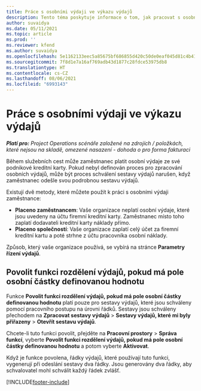```yaml
---
title: Práce s osobními výdaji ve výkazu výdajů
description: Tento téma poskytuje informace o tom, jak pracovat s osobními výdaji vzniklým zaměstnancům při cestování za obchodními účely.
author: suvaidya
ms.date: 05/11/2021
ms.topic: article
ms.prod: ''
ms.reviewer: kfend
ms.author: suvaidya
ms.openlocfilehash: 5e1162133eec5a85675bf686855d420c50de0eaf045d81c4b417b6fe66ee19fe
ms.sourcegitcommit: 7f8d1e7a16af769adb43d1877c28fdce53975db8
ms.translationtype: HT
ms.contentlocale: cs-CZ
ms.lasthandoff: 08/06/2021
ms.locfileid: "6993143"
---
```

# <a name="work-with-personal-expenses-on-an-expense-report"></a>Práce s osobními výdaji ve výkazu výdajů

_**Platí pro:** Project Operations scénáře založené na zdrojích / položkách, které nejsou na skladě, omezené nasazení - dohoda o pro forma fakturaci_

Během služebních cest může zaměstnanec platit osobní výdaje ze své podnikové kreditní karty. Pokud nebyl definován proces pro zpracování osobních výdajů, může být proces schválení sestavy výdajů narušen, když zaměstnanec odešle svou podrobnou sestavu výdajů.

Existují dvě metody, které můžete použít k práci s osobními výdaji zaměstnance:

  - **Placeno zaměstnancem**: Vaše organizace neplatí osobní výdaje, které jsou uvedeny na účtu firemní kreditní karty. Zaměstnanec místo toho zaplatí dodavateli kreditní karty náklady přímo. 
  - **Placeno společností**: Vaše organizace zaplatí celý účet za firemní kreditní kartu a poté strhne z účtu pracovníka osobní náklady.

Způsob, který vaše organizace používá, se vybírá na stránce **Parametry řízení výdajů**.


## <a name="enable-split-expense-function-when-personal-amount-field-has-value-defined"></a>Povolit funkci rozdělení výdajů, pokud má pole osobní částky definovanou hodnotu

Funkce **Povolit funkci rozdělení výdajů, pokud má pole osobní částky definovanou hodnotu** platí pouze pro sestavy výdajů, které jsou schváleny pomocí pracovního postupu na úrovni řádků. Sestavy jsou schváleny přechodem na **Zpracovat sestavy výdajů** > **Sestavy výdajů, které mi byly přiřazeny** > **Otevřít sestavu výdajů**. 

Chcete-li tuto funkci povolit, přejděte na **Pracovní prostory** > **Správa funkcí**, vyberte **Povolit funkci rozdělení výdajů, pokud má pole osobní částky definovanou hodnotu** a potom vyberte **Aktivovat**. 

Když je funkce povolena, řádky výdajů, které používají tuto funkci, vygenerují při odeslání sestavy dva řádky. Jsou generovány dva řádky, aby schvalovatel mohl schválit každý řádek zvlášť.


[!INCLUDE[footer-include](../includes/footer-banner.md)]
